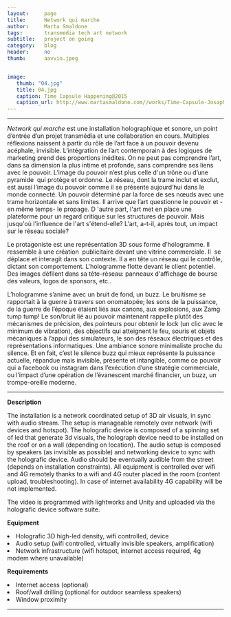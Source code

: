 ```yaml
---
layout:     page
title:      Network qui marche
author:     Marta Smaldone
tags: 		transmedia tech art network
subtitle:  	project on going
category:   blog
header:     no
thumb:      aavvio.jpeg


image:
   thumb: "04.jpg"
   title: 04.jpg
   caption: Time Capsule Happening@2015
   caption_url: http://www.martasmaldone.com//works/Time-Capsule-Josaphat/
---
```

<!-- Start Writing Below in Markdown -->

<hr>

<i>Network qui marche</i> est une installation holographique et sonore, un point d’entrée d’un projet
transmédia et une collaboration en cours.
Multiples réflexions naissent à partir du rôle de l’art face à un pouvoir devenu acéphale, invisible.
L’intégration de l’art contemporain à des logiques de marketing prend des proportions inédites.
On ne peut pas comprendre l’art, dans sa dimension la plus intime et profonde, sans comprendre
ses liens avec le pouvoir.
L’image du pouvoir n’est plus celle d'un trône ou d’une pyramide ​ qui protège et ordonne. Le
réseau, dont la trame inclut et exclut, est aussi l’image du pouvoir comme il se présente
aujourd’hui dans le monde connecté.
Un pouvoir déterminé par la force de ses nœuds avec une trame horizontale et sans limites.
Il arrive que l’art questionne le pouvoir et -en même temps- le propage. D​ 'autre part, l'art met en
place une plateforme pour un regard critique sur les structures de pouvoir.
Mais jusqu'où l'influence de l'art s'étend-elle? L'art, a-t-il, après tout, un impact sur le réseau
sociale?

Le protagoniste ​est une représentation 3D sous forme d’hologramme. Il
ressemble à une création ​ publicitaire devant une vitrine commerciale. Il ​ se déplace et interagit
dans son contexte. Il a en tête un réseau qui le contrôle, dictant son comportement.
L'hologramme flotte devant le client potentiel. Des images défilent dans sa tête-réseau: panneaux
d'affichage de bourse des valeurs, logos de sponsors, etc..


L’hologramme s’anime avec un bruit de fond, un buzz.
Le bruitisme se rapportait à la guerre à travers son onomatopée; les sons de la puissance, de la
guerre de l’époque étaient liés aux canons, aux explosions, aux Zamg tump tump!
Le son/bruit lié au pouvoir maintenant rappelle plutôt des mécanismes de précision, des
pointeurs pour obtenir le lock (un clic avec le minimum de vibration), des objectifs qui atteignent
le feu, souris et objets mécaniques à l’appui des simulateurs, le son des réseaux électriques et des
représentations informatiques. Une ambiance sonore minimaliste proche du silence. Et en fait,
c’est le silence buzz qui mieux représente la puissance actuelle, répandue mais invisible, présente
et intangible, comme ce pouvoir qui a facebook ou instagram dans l’exécution d’une stratégie
commerciale, ou l’impact d’une opération de l’évanescent marché financier, un buzz, un
trompe-oreille moderne.

<hr>

<strong>Description</strong>

The installation is a network coordinated setup of 3D air visuals, in sync with audio
stream. The setup is manageable remotely over network (wifi devices and hotspot).
The holografic device is composed of a spinning set of led that generate 3d visuals, the
holograph device need to be installed on the roof or on a wall (depending on location).
The audio setup is composed by speakers (as invisible as possible) and networking
device to sync with the holografic device. Audio should be eventually audible from the
street (depends on installation constraints).
All equipment is controlled over wifi and 4G remotely thanks to a wifi and 4G router
placed in the room (content upload, troubleshooting). In case of internet availability 4G
capability will be not implemented.

The video is programmed with lightworks and Unity and uploaded via the holografic
device software suite.

<strong>Equipment</strong>


<li>Holografic 3D high-led density, wifi controlled, device</li>
<li>Audio setup (wifi controlled, virtually invisible speakers, amplification)</li> 
<li>Network infrastructure (wifi hotspot, internet access required, 4g modem where unavailable)</li> 
  
<p>    </p>    
    
<strong>Requirements</strong>


<li>Internet access (optional)</li>
<li>Roof/wall drilling (optional for outdoor seamless speakers)</li>
<li>Window proximity</li>




---